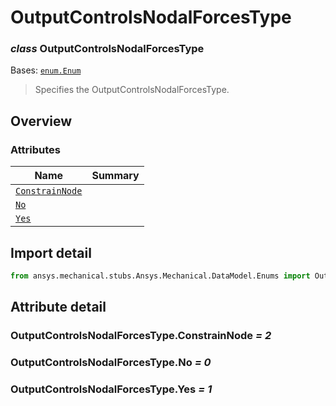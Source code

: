 <a id="outputcontrolsnodalforcestype"></a>

# OutputControlsNodalForcesType

<a id="OutputControlsNodalForcesType"></a>

### *class* OutputControlsNodalForcesType

Bases: [`enum.Enum`](https://docs.python.org/3/library/enum.html#enum.Enum)

> Specifies the OutputControlsNodalForcesType.

> <!-- !! processed by numpydoc !! -->

<a id="overview"></a>

## Overview

### Attributes

| Name | Summary |
|-------------------------------------------------------------------|----|
| [`ConstrainNode`](#OutputControlsNodalForcesType.ConstrainNode)   |    |
| [`No`](#OutputControlsNodalForcesType.No)                         |    |
| [`Yes`](#OutputControlsNodalForcesType.Yes)                       |    |

<a id="import-detail"></a>

## Import detail

```python
from ansys.mechanical.stubs.Ansys.Mechanical.DataModel.Enums import OutputControlsNodalForcesType
```

<a id="attribute-detail"></a>

## Attribute detail

<a id="OutputControlsNodalForcesType.ConstrainNode"></a>

### OutputControlsNodalForcesType.ConstrainNode *= 2*

<a id="OutputControlsNodalForcesType.No"></a>

### OutputControlsNodalForcesType.No *= 0*

<a id="OutputControlsNodalForcesType.Yes"></a>

### OutputControlsNodalForcesType.Yes *= 1*
